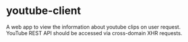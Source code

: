 # youtube-client
A web app to view the information about youtube clips on user request. YouTube REST API should be accessed via cross-domain XHR requests.
